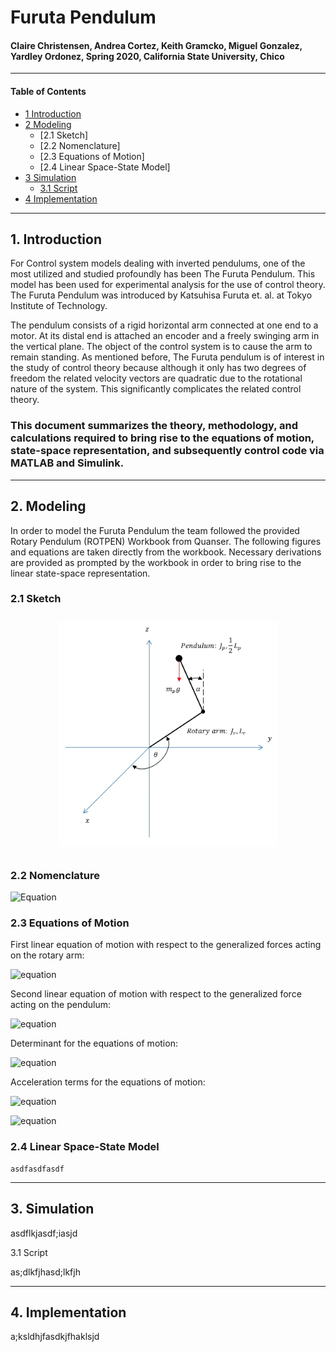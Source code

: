 # Furuta Pendulum
#### Claire Christensen, Andrea Cortez, Keith Gramcko, Miguel Gonzalez, Yardley Ordonez, Spring 2020, California State University, Chico
-----------------------------------------------------------------------------------------
#### Table of Contents
- [1 Introduction](#1-Introduction)
- [2 Modeling](#2-Modeling)
  - [2.1 Sketch]
  - [2.2 Nomenclature]
  - [2.3 Equations of Motion]
  - [2.4 Linear Space-State Model]
- [3 Simulation](#3-Simulation)
  - [3.1 Script](#3.1-Script)
- [4 Implementation](#4-Implementation)
  
-----------------------------------------------------------------------------------------
## 1. Introduction
For Control system models dealing with inverted pendulums, one of the most utilized and studied profoundly has been The Furuta Pendulum. This model has been used for experimental analysis for the use of control theory. The Furuta Pendulum was introduced by Katsuhisa Furuta et. al. at Tokyo Institute of Technology. 

The pendulum consists of a rigid horizontal arm connected at one end to a motor. At its distal end is attached an encoder and a freely swinging arm in the vertical plane. The object of the control system is to cause the arm to remain standing. As mentioned before, The Furuta pendulum is of interest in the study of control theory because although it only has two degrees of freedom the related velocity vectors are quadratic due to the rotational nature of the system. This significantly complicates the related control theory.

### This document summarizes the theory, methodology, and calculations required to bring rise to the equations of motion, state-space representation, and subsequently control code via MATLAB and Simulink.
-----------------------------------------------------------------------------------------
## 2. Modeling
In order to model the Furuta Pendulum the team followed the provided Rotary Pendulum (ROTPEN) Workbook from Quanser. The following figures and equations are taken directly from the workbook. Necessary derivations are provided as prompted by the workbook in order to bring rise to the linear state-space representation.

 ### 2.1 Sketch
  <p align = "center">
   <img src = "doc/Pendulum.png" height = "360px" style="margin:10px 10px">
  </p>

 ### 2.2 Nomenclature
  
  ![Equation](http://www.sciweavers.org/upload/Tex2Img_1588830068/eqn.png)

 ### 2.3 Equations of Motion
    
   First linear equation of motion with respect to the generalized forces acting on the   rotary arm:
    
  ![equation](http://www.sciweavers.org/upload/Tex2Img_1588828513/eqn.png)
        
   Second linear equation of motion with respect to the  generalized force acting on the pendulum:
    
   ![equation](http://www.sciweavers.org/upload/Tex2Img_1588827827/eqn.png)   
    
   Determinant for the equations of motion:
    
  ![equation](http://www.sciweavers.org/upload/Tex2Img_1588827941/eqn.png)
    
   Acceleration terms for the equations of motion:
    
  ![equation](http://www.sciweavers.org/upload/Tex2Img_1588828312/eqn.png)  
    
  ![equation](http://www.sciweavers.org/upload/Tex2Img_1588828379/eqn.png)  
    
 ### 2.4 Linear Space-State Model
    asdfasdfasdf
  
-----------------------------------------------------------------------------------------
## 3. Simulation

  asdflkjasdf;iasjd

3.1 Script

  as;dlkfjhasd;lkfjh

-----------------------------------------------------------------------------------------
## 4. Implementation

  a;ksldhjfasdkjfhaklsjd

